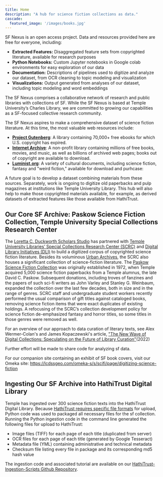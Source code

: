 ```yaml
---
title: Home
description: "A hub for science fiction collections as data."
cascade:
  featured_image: '/images/books.jpg'
---
```

SF Nexus is an open access project. Data and resources provided here are free for everyone, including:
* **Extracted Features:** Disaggregated feature sets from copyrighted literature, available for research purposes
* **Python Notebooks:** Custom Jupyter notebooks in Google colab environments for easy exploration of our data
* **Documentation:** Descriptions of pipelines used to digitize and analyze our dataset, from OCR cleaning to topic modeling and visualization
* **Visualizations:** Output generated from analyses of our dataset, including topic modeling and word embeddings

The SF Nexus comprises a collaborative network of research and public libraries with collections of SF. While the SF Nexus is based at Temple University’s Charles Library, we are committed to growing our capabilities as a SF-focused collective research community.

The SF Nexus aspires to make a comprehensive dataset of science fiction literature. At this time, the most valuable web resources include:
* [**Project Gutenberg**](https://www.gutenberg.org/): A library containing 70,000+ free ebooks for which U.S. copyright has expired.
* [**Internet Archive**](https://archive.org/): A non-profit library containing millions of free books, movies, and music, as well as billions of archived web pages; books out of copyright are available to download.
* [**Luminist.org**](http://www.luminist.org/archives/SF/): A variety of cultural documents, including science fiction, fantasy and "weird fiction," available for download and purhcase: 

A future goal is to develop a dataset combining materials from these sources. Separately, work is ongoing to digitize old paperbacks and pulp magazines at institutions like Temple University Library. This hub will also help to make those copyrighted materials available, for example, as derived datasets of extracted features like those available from HathiTrust. 

## Our Core SF Archive: Paskow Science Fiction Collection, Temple University Special Collections Research Center
The [Loretta C. Duckworth Scholars Studio](https://library.temple.edu/lcdss) has partnered with [Temple University Libraries’ Special Collections Research Center (SCRC)](https://library.temple.edu/scrc) and [Digital Library Initiatives (DLI)](https://digital.library.temple.edu/) to build a digitized corpus of copyrighted science fiction literature. Besides its voluminous [Urban Archives](https://library.temple.edu/collections/urban-archives), the SCRC also houses a significant collection of science-fiction literature. The [Paskow Science Fiction Collection](https://library.temple.edu/collections/paskow-science-fiction-collection-science-fiction-and-fantasy) was originally established in 1972, when Temple acquired 5,000 science fiction paperbacks from a Temple alumnus, the late David C. Paskow. Subsequent donations, including troves of fanzines and the papers of such sci-fi writers as John Varley and Stanley G. Weinbaum, expanded the collection over the last few decades, both in size and in the range of genres. SCRC staff and undergraduate student workers recently performed the usual comparison of gift titles against cataloged books, removing science fiction items that were exact duplicates of existing holdings. A refocusing of the SCRC’s collection development policy for science fiction de-emphasized fantasy and horror titles, so some titles in those genres were removed as well.

For an overview of our approach to data curation of literary texts, see Alex Wermer-Colan's and James Kopaczewski's article, ["The New Wave of Digital Collections: Speculating on the Future of Library Curation"](https://www.jstor.org/stable/45420508#metadata_info_tab_contents)(2022)

Further effort will be made to share code for analyzing sf data.

For our companion site containing an exhibit of SF book covers, visit our Omeka site: https://lcdssgeo.com/omeka-s/s/scifi/page/digitizing-science-fiction


## Ingesting Our SF Archive into HathiTrust Digital Library
Temple has ingested over 300 science fiction texts into the HathiTrust Digital Library. Because [HathiTrust requires specific file formats](https://www.hathitrust.org/submission-package-requirements-digitized-content-submitted-to-hathitrust) for upload, Python code was used to packaged all necessary files for the sf collection. Running the Python ingestion code in the command line generated the following files for upload to HathiTrust:

* Image files (TIFF) for each page of each title (duplicated from server)
* OCR files for each page of each title (generated by Google Tesseract)
* Metadata file (YML) containing administrative and technical metadata
* Checksum file listing every file in package and its corresponding md5 hash value

The ingestion code and associated tutorial are available on our [HathiTrust-Ingestion-Scripts Github Repository](https://github.com/SF-Nexus/HathiTrust-Ingestion-Scripts).
